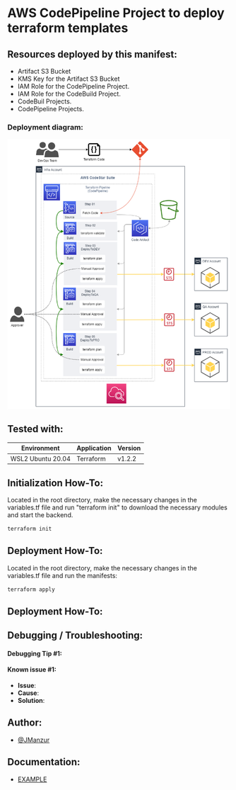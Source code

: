 # AWS CodePipeline Project to deploy terraform templates

## Resources deployed by this manifest:

- Artifact S3 Bucket
- KMS Key for the Artifact S3 Bucket
- IAM Role for the CodePipeline Project.
- IAM Role for the CodeBuild Project.
- CodeBuil Projects.
- CodePipeline Projects.

### Deployment diagram:

![App Screenshot](images/Terraform-CodePipeline.drawio.png)

## Tested with: 

| Environment | Application | Version  |
| ----------------- |-----------|---------|
| WSL2 Ubuntu 20.04 | Terraform | v1.2.2  |

## Initialization How-To:
Located in the root directory, make the necessary changes in the variables.tf file and run "terraform init" to download the necessary modules and start the backend.

```bash
terraform init
```

## Deployment How-To:

Located in the root directory, make the necessary changes in the variables.tf file and run the manifests:

```bash
terraform apply
```
## Deployment How-To:

## Debugging / Troubleshooting:

#### **Debugging Tip #1**: 

#### **Known issue #1**: 
 - **Issue**: 
- **Cause**: 
- **Solution**: 

## Author:

- [@JManzur](https://jmanzur.com)

## Documentation:

- [EXAMPLE](URL)